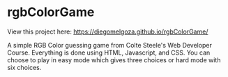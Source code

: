 # rgbColorGame

View this project here: https://diegomelgoza.github.io/rgbColorGame/

A simple RGB Color guessing game from Colte Steele's Web Developer Course.
Everything is done using HTML, Javascript, and CSS. You can choose to play in
easy mode which gives three choices or hard mode with six choices.
